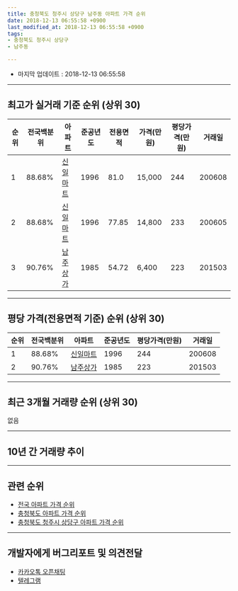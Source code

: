 ```yaml
---
title: 충청북도 청주시 상당구 남주동 아파트 가격 순위
date: 2018-12-13 06:55:58 +0900
last_modified_at: 2018-12-13 06:55:58 +0900
tags:
- 충청북도 청주시 상당구
- 남주동

---
```


* 마지막 업데이트 : 2018-12-13 06:55:58

---

## 최고가 실거래 기준 순위 (상위 30)


|순위|전국백분위|아파트|준공년도|전용면적|가격(만원)|평당가격(만원)|거래일|
|---|---|---|---|---|---|---|---|
|1|88.68%|[신일마트](https://search.naver.com/search.naver?query=%EC%B6%A9%EC%B2%AD%EB%B6%81%EB%8F%84+%EC%B2%AD%EC%A3%BC%EC%8B%9C+%EC%83%81%EB%8B%B9%EA%B5%AC+%EB%82%A8%EC%A3%BC%EB%8F%99+%EC%8B%A0%EC%9D%BC%EB%A7%88%ED%8A%B8)|1996|81.0|15,000|244|200608|
|2|88.68%|[신일마트](https://search.naver.com/search.naver?query=%EC%B6%A9%EC%B2%AD%EB%B6%81%EB%8F%84+%EC%B2%AD%EC%A3%BC%EC%8B%9C+%EC%83%81%EB%8B%B9%EA%B5%AC+%EB%82%A8%EC%A3%BC%EB%8F%99+%EC%8B%A0%EC%9D%BC%EB%A7%88%ED%8A%B8)|1996|77.85|14,800|233|200605|
|3|90.76%|[남주상가](https://search.naver.com/search.naver?query=%EC%B6%A9%EC%B2%AD%EB%B6%81%EB%8F%84+%EC%B2%AD%EC%A3%BC%EC%8B%9C+%EC%83%81%EB%8B%B9%EA%B5%AC+%EB%82%A8%EC%A3%BC%EB%8F%99+%EB%82%A8%EC%A3%BC%EC%83%81%EA%B0%80)|1985|54.72|6,400|223|201503|


---

## 평당 가격(전용면적 기준) 순위 (상위 30)


|순위|전국백분위|아파트|준공년도|평당가격(만원)|거래일|
|---|---|---|---|---|---|
|1|88.68%|[신일마트](https://search.naver.com/search.naver?query=%EC%B6%A9%EC%B2%AD%EB%B6%81%EB%8F%84+%EC%B2%AD%EC%A3%BC%EC%8B%9C+%EC%83%81%EB%8B%B9%EA%B5%AC+%EB%82%A8%EC%A3%BC%EB%8F%99+%EC%8B%A0%EC%9D%BC%EB%A7%88%ED%8A%B8)|1996|244|200608|
|2|90.76%|[남주상가](https://search.naver.com/search.naver?query=%EC%B6%A9%EC%B2%AD%EB%B6%81%EB%8F%84+%EC%B2%AD%EC%A3%BC%EC%8B%9C+%EC%83%81%EB%8B%B9%EA%B5%AC+%EB%82%A8%EC%A3%BC%EB%8F%99+%EB%82%A8%EC%A3%BC%EC%83%81%EA%B0%80)|1985|223|201503|


---

## 최근 3개월 거래량 순위 (상위 30)

없음

---

## 10년 간 거래량 추이


<div style="width:100%;">
    <canvas id="deal_progress" height="250"></canvas>
</div>

<script>
new Chart(document.getElementById("deal_progress"), {
    type: 'line',
    data: {
        labels: ['200812','200901','200902','200903','200904','200905','200906','200907','200908','200909','200910','200911','200912','201001','201002','201003','201004','201005','201006','201007','201008','201009','201010','201011','201012','201101','201102','201103','201104','201105','201106','201107','201108','201109','201110','201111','201112','201201','201202','201203','201204','201205','201206','201207','201208','201209','201210','201211','201212','201301','201302','201303','201304','201305','201306','201307','201308','201309','201310','201311','201312','201401','201402','201403','201404','201405','201406','201407','201408','201409','201410','201411','201412','201501','201502','201503','201504','201505','201506','201507','201508','201509','201510','201511','201512','201601','201602','201603','201604','201605','201606','201607','201608','201609','201610','201611','201612','201701','201702','201703','201704','201705','201706','201707','201708','201709','201710','201711','201712','201801','201802','201803','201804','201805','201806','201807','201808','201809','201810','201811','201812'],
        datasets: [{
            label: '실거래 수',
            pointRadius: 1,
            data: [0, 0, 0, 0, 0, 0, 0, 0, 0, 0, 0, 0, 0, 0, 0, 0, 0, 0, 1, 0, 0, 0, 0, 1, 0, 0, 0, 0, 0, 0, 0, 0, 0, 0, 0, 0, 0, 0, 0, 1, 0, 0, 0, 0, 1, 1, 0, 0, 0, 0, 0, 0, 1, 0, 1, 0, 0, 0, 1, 0, 0, 0, 0, 0, 0, 0, 0, 0, 1, 1, 0, 0, 0, 0, 0, 1, 2, 0, 0, 1, 0, 0, 0, 1, 0, 0, 0, 2, 0, 1, 1, 0, 0, 0, 0, 0, 0, 0, 0, 0, 0, 1, 0, 0, 0, 0, 1, 1, 1, 0, 0, 0, 0, 0, 0, 0, 0, 0, 0, 0, 0],
            borderColor: "rgba(255, 201, 14, 1)",
            backgroundColor: "rgba(255, 201, 14, 0.5)",
            fill: true,
        }]
    },
    options: {
        responsive: true,
        title: {
            display: true,
            text: '10년간 거래량 추이'
        },
        tooltips: {
            mode: 'index',
            intersect: false,
        },
        hover: {
            mode: 'nearest',
            intersect: true
        },
        scales: {
            xAxes: [{
                display: true,
                scaleLabel: {
                    display: true,
                    labelString: '년/월'
                }
            }],
            yAxes: [{
                display: true,
                ticks: {
                    suggestedMin: 0,
                },
                scaleLabel: {
                    display: true,
                    labelString: '실거래 수'
                }
            }]
        }
    }
});

</script>


---

## 관련 순위

- [전국 아파트 가격 순위](https://inasie.github.io/apt-ranking/전국)
- [충청북도 아파트 가격 순위](https://inasie.github.io/apt-ranking/충청북도)
- [충청북도 청주시 상당구 아파트 가격 순위](https://inasie.github.io/apt-ranking/충청북도-청주시-상당구)


---

## 개발자에게 버그리포트 및 의견전달

- [카카오톡 오픈채팅](https://open.kakao.com/o/gLJUAP4)
- [텔레그램](https://t.me/inasie)

